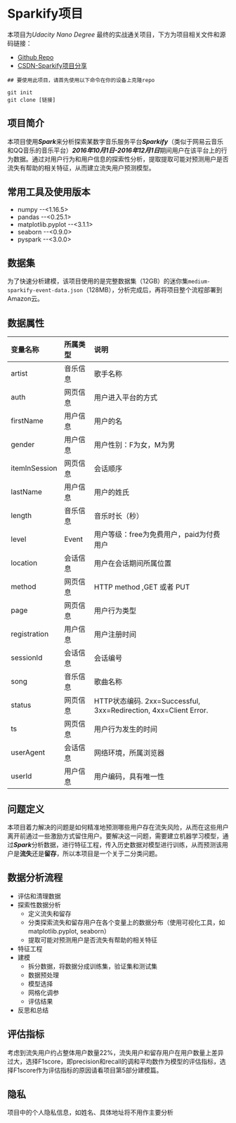 # Sparkify项目

本项目为*Udacity Nano Degree* 最终的实战通关项目，下方为项目相关文件和源码链接：

- [Github Repo](https://github.com/Novelan/Sparkify)
- [CSDN-Sparkify项目分享](https://blog.csdn.net/novelan/article/details/108325284)

```
## 要使用此项目，请首先使用以下命令在你的设备上克隆repo

git init
git clone [链接]
```

## 项目简介

本项目使用***Spark***来分析探索某数字音乐服务平台***Sparkify***（类似于网易云音乐和QQ音乐的音乐平台）***2016年10月1日-2016年12月1日***期间用户在该平台上的行为数据。通过对用户行为和用户信息的探索性分析，提取提取可能对预测用户是否流失有帮助的相关特征，从而建立流失用户预测模型。

## 常用工具及使用版本

- numpy  --<1.16.5>
- pandas --<0.25.1>
- matplotlib.pyplot --<3.1.1>
- seaborn  --<0.9.0>
- pyspark --<3.0.0>

## 数据集
为了快速分析建模，该项目使用的是完整数据集（12GB）的迷你集`medium-sparkify-event-data.json`（128MB），分析完成后，再将项目整个流程部署到Amazon云。


## 数据属性
| 变量名称 | 所属类型 | 说明 |
| :- | :- | :- |
| artist | 音乐信息 | 歌手名称 |
| auth | 网页信息 | 用户进入平台的方式 |
| firstName | 用户信息 | 用户的名 |
| gender | 用户信息 | 用户性别：F为女，M为男 |
| itemInSession | 网页信息 | 会话顺序 |
| lastName | 用户信息 | 用户的姓氏 |
| length | 音乐信息 | 音乐时长（秒） |
| level | Event | 用户等级：free为免费用户，paid为付费用户 |
| location | 会话信息 | 用户在会话期间所属位置 |
| method | 网页信息 | HTTP method ,GET 或者 PUT |
| page | 网页信息 | 用户行为类型 |
| registration | 用户信息 | 用户注册时间 |
| sessionId | 会话信息 | 会话编号 |
| song | 音乐信息 | 歌曲名称 |
| status | 网页信息 | HTTP状态编码. 2xx=Successful, 3xx=Redirection, 4xx=Client Error. |
| ts | 网页信息 | 用户行为发生的时间 |
| userAgent | 会话信息 | 网络环境，所属浏览器 |
| userId | 用户信息 | 用户编码，具有唯一性 |

## 问题定义

本项目着力解决的问题是如何精准地预测哪些用户存在流失风险，从而在这些用户离开前通过一些激励方式留住用户。要解决这一问题，需要建立机器学习模型，通过***Spark***分析数据，进行特征工程，传入历史数据对模型进行训练，从而预测该用户是**流失**还是**留存**，所以本项目是一个关于二分类问题。

## 数据分析流程
- 评估和清理数据
- 探索性数据分析
    - 定义流失和留存
    - 分类探索流失和留存用户在各个变量上的数据分布（使用可视化工具，如matplotlib.pyplot, seaborn）
    - 提取可能对预测用户是否流失有帮助的相关特征
- 特征工程
- 建模
    - 拆分数据，将数据分成训练集，验证集和测试集
    - 数据预处理
    - 模型选择
    - 网格化调参
    - 评估结果
- 反思和总结

## 评估指标

考虑到流失用户约占整体用户数量22%，流失用户和留存用户在用户数量上差异过大，选择F1score，即precision和recall的调和平均数作为模型的评估指标，选择F1score作为评估指标的原因请看项目第5部分建模篇。

## 隐私
项目中的个人隐私信息，如姓名、具体地址将不用作主要分析


